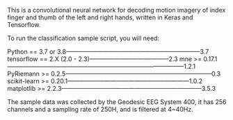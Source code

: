 This is a convolutional neural network for decoding motion imagery of index finger and thumb of the left and right hands, written in Keras and Tensorflow. 

To run the  classification sample script, you will need:

   Python == 3.7 or 3.8——————————————————————3.7
   tensorflow == 2.X (2.0 - 2.3)—————————————2.3
   mne >= 0.17.1—————————————————————————————1.2.1
   PyRiemann >= 0.2.5————————————————————————0.3
   scikit-learn >= 0.20.1————————————————————1.0.2
   matplotlib >= 2.2.3———————————————————————3.5.3

   The sample data was collected by the Geodesic EEG System 400, it has 256 channels and a sampling rate of 250H, and is filtered at 4~40Hz.
